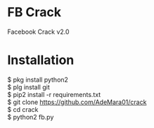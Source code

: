 # FB Crack
Facebook Crack v2.0

# Installation
$ pkg install python2 <br>
$ plg install git <br>
$ pip2 install -r requirements.txt <br>
$ git clone https://github.com/AdeMara01/crack <br>
$ cd crack <br>
$ python2 fb.py <br>
